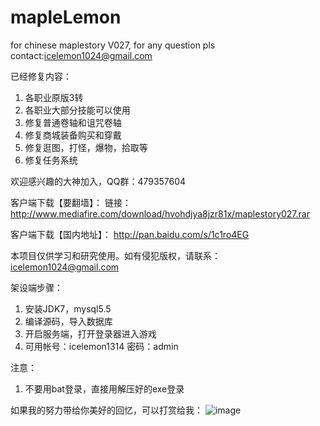 # mapleLemon
for chinese maplestory V027, for any question pls contact:icelemon1024@gmail.com

已经修复内容：

1. 各职业原版3转
2. 各职业大部分技能可以使用
3. 修复普通卷轴和诅咒卷轴
4. 修复商城装备购买和穿戴
5. 修复逛图，打怪，爆物，拾取等
6. 修复任务系统

欢迎感兴趣的大神加入，QQ群：479357604

客户端下载【要翻墙】：
链接：http://www.mediafire.com/download/hvohdjya8jzr81x/maplestory027.rar

客户端下载【国内地址】：
http://pan.baidu.com/s/1c1ro4EG

本项目仅供学习和研究使用。如有侵犯版权，请联系：icelemon1024@gmail.com

架设端步骤：

1. 安装JDK7，mysql5.5
2. 编译源码，导入数据库
3. 开启服务端，打开登录器进入游戏
4. 可用帐号：icelemon1314 密码：admin

注意：
1. 不要用bat登录，直接用解压好的exe登录

如果我的努力带给你美好的回忆，可以打赏给我：
![image](https://github.com/icelemon1314/mapleLemon/raw/master/icelemon1314_alipay.png)
